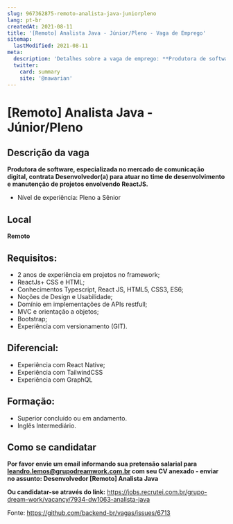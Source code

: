 ```yaml
---
slug: 967362875-remoto-analista-java-juniorpleno
lang: pt-br
createdAt: 2021-08-11
title: '[Remoto] Analista Java - Júnior/Pleno - Vaga de Emprego'
sitemap:
  lastModified: 2021-08-11
meta:
  description: 'Detalhes sobre a vaga de emprego: **Produtora de software, especializada no mercado de comunicação digital, contrata Desenvolvedor(a) para atuar no time de desenvolvimento e manutenção de projetos envolvendo ReactJS.** - Nível de experiência: Pleno a Sênior'
  twitter:
    card: summary
    site: '@nawarian'
---
```


# [Remoto] Analista Java - Júnior/Pleno

## Descrição da vaga

**Produtora de software, especializada no mercado de comunicação digital, contrata Desenvolvedor(a) para atuar no time de desenvolvimento e manutenção de projetos envolvendo ReactJS.**

- Nível de experiência: Pleno a Sênior

## Local
**Remoto**

## Requisitos:

- 2 anos de experiência em projetos no framework;
- ReactJs+ CSS e HTML;
- Conhecimentos Typescript, React JS, HTML5, CSS3, ES6;
- Noções de Design e Usabilidade;
- Domínio em implementações de APIs restfull;
- MVC e orientação a objetos;
- Bootstrap;
- Experiência com versionamento (GIT).

## Diferencial:

- Experiência com React Native;
- Experiência com TailwindCSS
- Experiência com GraphQL

## Formação:

- Superior concluído ou em andamento.
- Inglês Intermediário.

## Como se candidatar

**Por favor envie um email informando sua pretensão salarial para leandro.lemos@grupodreamwork.com.br com seu CV anexado - enviar no assunto: Desenvolvedor [Remoto] Analista Java**

**Ou candidatar-se através do link:** https://jobs.recrutei.com.br/grupo-dream-work/vacancy/7934-dw1063-analista-java

Fonte: https://github.com/backend-br/vagas/issues/6713